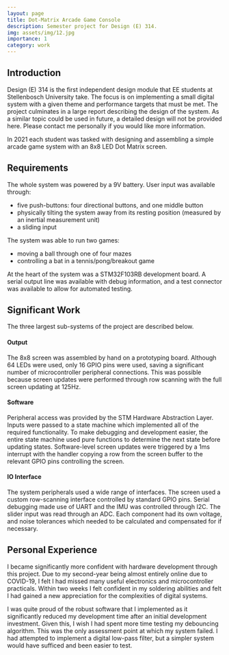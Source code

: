 ```yaml
---
layout: page
title: Dot-Matrix Arcade Game Console
description: Semester project for Design (E) 314.
img: assets/img/12.jpg
importance: 1
category: work
---
```


## Introduction
Design (E) 314 is the first independent design module that EE students at Stellenbosch University take.
The focus is on implementing a small digital system with a given theme and performance targets that must be met.
The project culminates in a large report describing the design of the system.
As a similar topic could be used in future, a detailed design will not be provided here.
Please contact me personally if you would like more information.

In 2021 each student was tasked with designing and assembling a simple arcade game system with an 8x8 LED Dot Matrix screen.


## Requirements
The whole system was powered by a 9V battery.
User input was available through: 
- five push-buttons: four directional buttons, and one middle button
- physically tilting the system away from its resting position (measured by an inertial measurement unit)
- a sliding input

The system was able to run two games:
- moving a ball through one of four mazes
- controlling a bat in a tennis/pong/breakout game

At the heart of the system was a STM32F103RB development board.
A serial output line was available with debug information, and a test connector was available to allow for automated testing.


## Significant Work
The three largest sub-systems of the project are described below.

#### Output
The 8x8 screen was assembled by hand on a prototyping board.
Although 64 LEDs were used, only 16 GPIO pins were used, saving a significant number of microcontroller peripheral connections.
This was possible because screen updates were performed through row scanning with the full screen updating at 125Hz.

#### Software
Peripheral access was provided by the STM Hardware Abstraction Layer.
Inputs were passed to a state machine which implemented all of the required functionality.
To make debugging and development easier, the entire state machine used pure functions to determine the next state before updating states.
Software-level screen updates were triggered by a 1ms interrupt with the handler copying a row from the screen buffer to the relevant GPIO pins controlling the screen.  
#### IO Interface
The system peripherals used a wide range of interfaces.
The screen used a custom row-scanning interface controlled by standard GPIO pins.
Serial debugging made use of UART and the IMU was controlled through I2C.
The slider input was read through an ADC.
Each component had its own voltage, and noise tolerances which needed to be calculated and compensated for if necessary.

## Personal Experience
I became significantly more confident with hardware development through this project.
Due to my second-year being almost entirely online due to COVID-19, I felt I had missed many useful electronics and microcontroller practicals.
Within two weeks I felt confident in my soldering abilities and felt I had gained a new appreciation for the complexities of digital systems. 

I was quite proud of the robust software that I implemented as it significantly reduced my development time after an initial development investment.
Given this, I wish I had spent more time testing my debouncing algorithm.
This was the only assessment point at which my system failed.
I had attempted to implement a digital low-pass filter, but a simpler system would have sufficed and been easier to test.